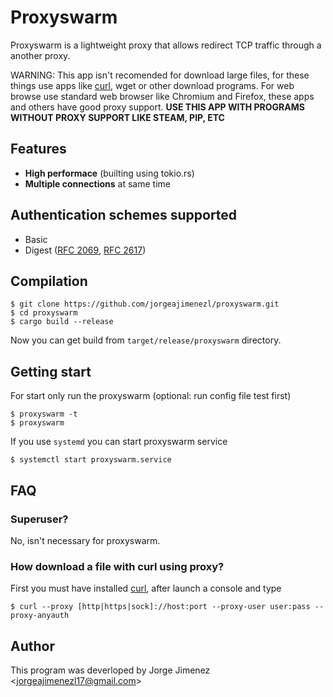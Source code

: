 # Proxyswarm
Proxyswarm is a lightweight proxy that allows redirect TCP traffic through a another proxy.

WARNING: This app isn't recomended for download large files, for these things use apps like [curl](#How-donwload-a-file-with-curl-using-proxy), wget or other download programs. For web browse use standard web browser like Chromium and Firefox, these apps and others have good proxy support. **USE THIS APP WITH PROGRAMS WITHOUT PROXY SUPPORT LIKE STEAM, PIP, ETC**

## Features
- **High performace** (builting using tokio.rs)
- **Multiple connections** at same time

## Authentication schemes supported
- Basic
- Digest ([RFC 2069](https://tools.ietf.org/html/rfc2069), [RFC 2617](https://tools.ietf.org/html/rfc2617))

## Compilation
```shell
$ git clone https://github.com/jorgeajimenezl/proxyswarm.git
$ cd proxyswarm
$ cargo build --release
```

Now you can get build from `target/release/proxyswarm` directory.

## Getting start
For start only run the proxyswarm (optional: run config file test first)
```shell
$ proxyswarm -t
$ proxyswarm
```

If you use `systemd` you can start proxyswarm service
```shell
$ systemctl start proxyswarm.service
```

## FAQ
### Superuser?
No, isn't necessary for proxyswarm.

### How download a file with curl using proxy?
First you must have installed [curl](https://github.com/curl), after launch a console and type
```shell
$ curl --proxy [http|https|sock]://host:port --proxy-user user:pass --proxy-anyauth
```

## Author
This program was deverloped by Jorge Jimenez <<jorgeajimenezl17@gmail.com>>